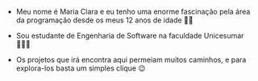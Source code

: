 - Meu nome é Maria Clara e eu tenho uma enorme fascinação pela área da programação desde os meus 12 anos de idade 👧🏻
  
- Sou estudante de Engenharia de Software na faculdade Unicesumar 👩🏻‍💻
  
- Os projetos que irá encontra aqui permeiam muitos caminhos, e para explora-los basta um simples clique 😉
